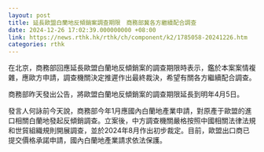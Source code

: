 ```yaml
---
layout: post
title: 延長歐盟白蘭地反傾銷案調查期限　商務部冀各方繼續配合調查
date: 2024-12-26 17:02:39.000000000 +08:00
link: https://news.rthk.hk/rthk/ch/component/k2/1785058-20241226.htm
categories: rthk
---
```


在北京，商務部回應延長歐盟白蘭地反傾銷案的調查期限時表示，鑑於本案案情複雜，應歐方申請，調查機關決定推遲作出最終裁決，希望有關各方繼續配合調查。

商務部昨天發出公告，將歐盟白蘭地反傾銷案的調查期限延長到明年4月5日。

發言人何詠前今天說，商務部今年1月應國內白蘭地產業申請，對原產于歐盟的進口相關白蘭地發起反傾銷調查。立案後，中方調查機關嚴格按照中國相關法律法規和世貿組織規則開展調查，並於2024年8月作出初步裁定。目前，歐盟出口商已提交價格承諾申請，國內白蘭地產業請求依法保護。
